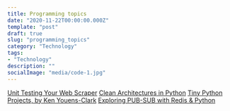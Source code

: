 ```yaml
---
title: Programming topics
date: "2020-11-22T00:00:00.000Z"
template: "post"
draft: true
slug: "programming_topics"
category: "Technology"
tags:
- "Technology"
description: ""
socialImage: "media/code-1.jpg"
---
```


[Unit Testing Your Web Scraper](https://dev.to/albertulysses/unit-testing-your-web-scraper-1aha)
[Clean Architectures in Python](https://leanpub.com/clean-architectures-in-python)
[Tiny Python Projects, by Ken Youens-Clark](https://github.com/kyclark/tiny_python_projects)
[Exploring PUB-SUB with Redis & Python](https://kb.objectrocket.com/redis/basic-redis-usage-example-part-1-exploring-pub-sub-with-redis-python-583)